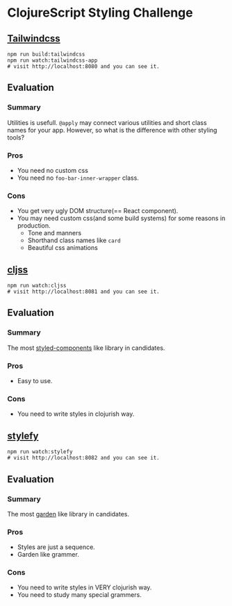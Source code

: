 # ClojureScript Styling Challenge

## [Tailwindcss](https://tailwindcss.com/)

```
npm run build:tailwindcss
npm run watch:tailwindcss-app
# visit http://localhost:8080 and you can see it.
```

## Evaluation
### Summary
Utilities is usefull.
`@apply` may connect various utilities and short class names for your app.
However, so what is the difference with other styling tools?

### Pros
- You need no custom css
- You need no `foo-bar-inner-wrapper` class.

### Cons
- You get very ugly DOM structure(== React component).
- You may need custom css(and some build systems) for some reasons in production.
  - Tone and manners
  - Shorthand class names like `card`
  - Beautiful css animations

## [cljss](https://github.com/clj-commons/cljss)

```
npm run watch:cljss
# visit http://localhost:8081 and you can see it.
```

## Evaluation
### Summary
The most [styled-components](https://styled-components.com/) like library in candidates.

### Pros
- Easy to use.

### Cons
- You need to write styles in clojurish way.

## [stylefy](https://github.com/Jarzka/stylefy)

```
npm run watch:stylefy
# visit http://localhost:8082 and you can see it.
```

## Evaluation
### Summary
The most [garden](https://github.com/noprompt/garden) like library in candidates.

### Pros
- Styles are just a sequence.
- Garden like grammer.

### Cons
- You need to write styles in VERY clojurish way.
- You need to study many special grammers.
